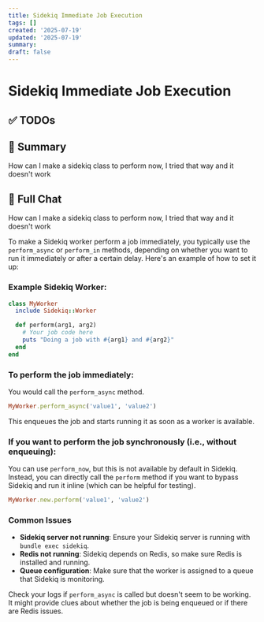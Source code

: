 ```yaml
---
title: Sidekiq Immediate Job Execution
tags: []
created: '2025-07-19'
updated: '2025-07-19'
summary:
draft: false
---
```


# Sidekiq Immediate Job Execution

## ✅ TODOs


## 📌 Summary
How can I make a sidekiq class to perform now, I tried that way and it doesn't work

## 🧠 Full Chat


How can I make a sidekiq class to perform now, I tried that way and it doesn't work



To make a Sidekiq worker perform a job immediately, you typically use the `perform_async` or `perform_in` methods, depending on whether you want to run it immediately or after a certain delay. Here's an example of how to set it up:

### Example Sidekiq Worker:

```ruby
class MyWorker
  include Sidekiq::Worker

  def perform(arg1, arg2)
    # Your job code here
    puts "Doing a job with #{arg1} and #{arg2}"
  end
end
```

### To perform the job immediately:
You would call the `perform_async` method.

```ruby
MyWorker.perform_async('value1', 'value2')
```

This enqueues the job and starts running it as soon as a worker is available.

### If you want to perform the job **synchronously** (i.e., without enqueuing):
You can use `perform_now`, but this is not available by default in Sidekiq. Instead, you can directly call the `perform` method if you want to bypass Sidekiq and run it inline (which can be helpful for testing).

```ruby
MyWorker.new.perform('value1', 'value2')
```

### Common Issues
- **Sidekiq server not running**: Ensure your Sidekiq server is running with `bundle exec sidekiq`.
- **Redis not running**: Sidekiq depends on Redis, so make sure Redis is installed and running.
- **Queue configuration**: Make sure that the worker is assigned to a queue that Sidekiq is monitoring.

Check your logs if `perform_async` is called but doesn't seem to be working. It might provide clues about whether the job is being enqueued or if there are Redis issues.